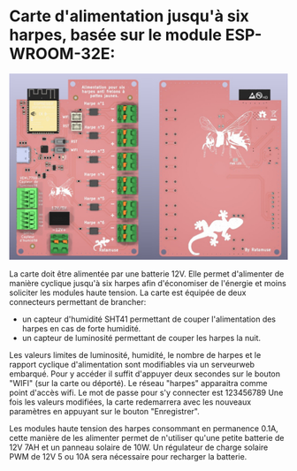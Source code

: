 # Carte d'alimentation jusqu'à six harpes, basée sur le module ESP-WROOM-32E:

![This is an image](https://github.com/Ratamuse/Harpe/blob/main/Harpe%20ruches/Fichier%20Kicad/Harpe_ESP32/Pictures/PCB.jpg)



La carte doit être alimentée par une batterie 12V. Elle permet d'alimenter de manière cyclique jusqu'à six harpes afin d'économiser de l'énergie et moins soliciter les modules haute tension. 
La carte est équipée de deux connecteurs permettant de brancher:
* un capteur d'humidité SHT41 permettant de couper l'alimentation des harpes en cas de forte humidité.
* un capteur de luminosité permettant de couper les harpes la nuit. 

Les valeurs limites de luminosité, humidité, le nombre de harpes et le rapport cyclique d'alimentation sont modifiables via un serveurweb embarqué. 
Pour y accéder il suffit d'appuyer deux secondes sur le bouton "WIFI" (sur la carte ou déporté). Le réseau "harpes" apparaitra comme point d'accès wifi. Le mot de passe pour s'y connecter est 123456789 
Une fois les valeurs modifiées, la carte redemarrera avec les nouveaux paramètres en appuyant sur le bouton "Enregistrer".

Les modules haute tension des harpes consommant en permanence 0.1A, cette manière de les alimenter permet de n'utiliser qu'une petite batterie de 12V 7AH et un panneau solaire de 10W. Un régulateur de charge solaire PWM de 12V 5 ou 10A sera nécessaire pour recharger la batterie.  

